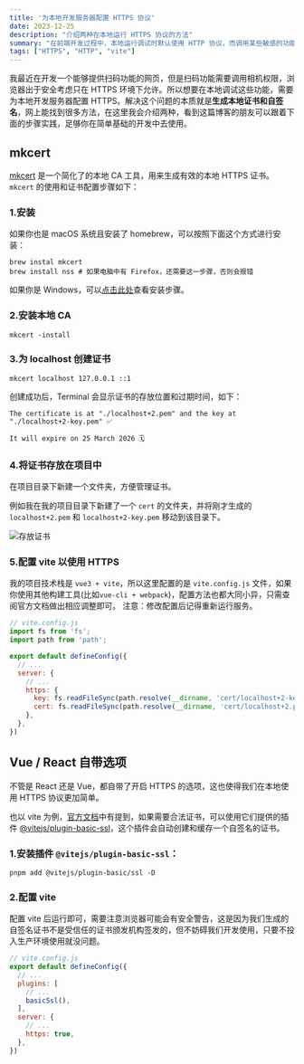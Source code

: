 ```yaml
---
title: '为本地开发服务器配置 HTTPS 协议'
date: 2023-12-25
description: "介绍两种在本地运行 HTTPS 协议的方法"
summary: "在前端开发过程中，本地运行调试时默认使用 HTTP 协议，而调用某些敏感的功能（比如相机、麦克风、地理位置等）时，浏览器出于安全考虑，只允许在 HTTPS 协议下调用，本文就讲述了如何在本地开发环境中配置 HTTPS。"
tags: ["HTTPS", "HTTP", "vite"]
---
```

我最近在开发一个能够提供扫码功能的网页，但是扫码功能需要调用相机权限，浏览器出于安全考虑只在 HTTPS 环境下允许。所以想要在本地调试这些功能，需要为本地开发服务器配置 HTTPS。解决这个问题的本质就是**生成本地证书和自签名**，网上能找到很多方法，在这里我会介绍两种，看到这篇博客的朋友可以跟着下面的步骤实践，足够你在简单基础的开发中去使用。

## mkcert
[mkcert](https://github.com/FiloSottile/mkcert) 是一个简化了的本地 CA 工具，用来生成有效的本地 HTTPS 证书。`mkcert` 的使用和证书配置步骤如下：

### 1.安装
如果你也是 macOS 系统且安装了 homebrew，可以按照下面这个方式进行安装：
```shell
brew instal mkcert
brew install nss # 如果电脑中有 Firefox，还需要这一步骤，否则会报错
```
如果你是 Windows，可以[点击此处](https://github.com/FiloSottile/mkcert?tab=readme-ov-file#windows)查看安装步骤。

### 2.安装本地 CA
```shell
mkcert -install
```

### 3.为 localhost 创建证书
```shell
mkcert localhost 127.0.0.1 ::1
```

创建成功后，Terminal 会显示证书的存放位置和过期时间，如下：
```shell
The certificate is at "./localhost+2.pem" and the key at "./localhost+2-key.pem" ✅

It will expire on 25 March 2026 🗓
```

### 4.将证书存放在项目中
在项目目录下新建一个文件夹，方便管理证书。

例如我在我的项目目录下新建了一个 `cert` 的文件夹，并将刚才生成的 `localhost+2.pem` 和 `localhost+2-key.pem` 移动到该目录下。

![存放证书](https://cyl-blog-image.oss-cn-shenzhen.aliyuncs.com/img/202312252213449.png)

### 5.配置 vite 以使用 HTTPS
我的项目技术栈是 `vue3 + vite`，所以这里配置的是 `vite.config.js` 文件，如果你使用其他构建工具(比如`vue-cli + webpack`)，配置方法也都大同小异，只需查阅官方文档做出相应调整即可。
注意：修改配置后记得重新运行服务。
```js
// vite.config.js
import fs from 'fs';
import path from 'path';

export default defineConfig({
  // ...
  server: {
    // ...
    https: {
      key: fs.readFileSync(path.resolve(__dirname, 'cert/localhost+2-key.pem')),
      cert: fs.readFileSync(path.resolve(__dirname, 'cert/localhost+2.pem')),
    },
  },
})
```

## Vue / React 自带选项
不管是 React 还是 Vue，都自带了开启 HTTPS 的选项，这也使得我们在本地使用 HTTPS 协议更加简单。

也以 vite 为例，[官方文档](https://vitejs.dev/config/server-options.html#server-https)中有提到，如果需要合法证书，可以使用它们提供的插件 [@vitejs/plugin-basic-ssl](https://www.npmjs.com/package/@vitejs/plugin-basic-ssl)，这个插件会自动创建和缓存一个自签名的证书。

### 1.安装插件 `@vitejs/plugin-basic-ssl`：
```shell
pnpm add @vitejs/plugin-basic/ssl -D
```

### 2.配置 vite
配置 vite 后运行即可，需要注意浏览器可能会有安全警告，这是因为我们生成的自签名证书不是受信任的证书颁发机构签发的，但不妨碍我们开发使用，只要不投入生产环境使用就没问题。
```js
// vite.config.js
export default defineConfig({
  // ...
  plugins: [
    // ...
    basicSsl(),
  ],
  server: {
    // ...
    https: true,
  },
})
```